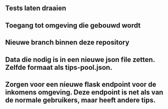 ## Tests laten draaien 

## Toegang tot omgeving die gebouwd wordt

## Nieuwe branch binnen deze repository

## Data die nodig is in een nieuwe json file zetten. Zelfde formaat als tips-pool.json.

## Zorgen voor een nieuwe flask endpoint voor de inkomens omgeving. Deze endpoint is net als van de normale gebruikers, maar heeft andere tips.